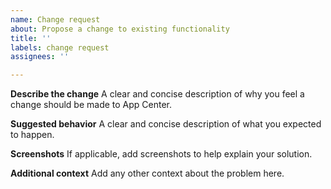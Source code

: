```yaml
---
name: Change request
about: Propose a change to existing functionality
title: ''
labels: change request
assignees: ''

---
```


**Describe the change**
A clear and concise description of why you feel a change should be made to App Center.

**Suggested behavior**
A clear and concise description of what you expected to happen.

**Screenshots**
If applicable, add screenshots to help explain your solution.

**Additional context**
Add any other context about the problem here.
